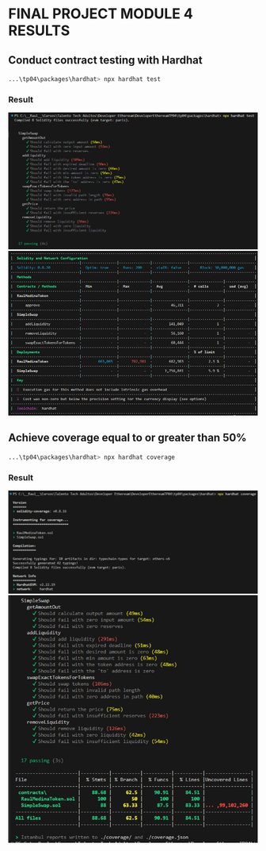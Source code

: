 # FINAL PROJECT MODULE 4 RESULTS

## Conduct contract testing with Hardhat
```sh
...\tp04\packages\hardhat> npx hardhat test
```
### Result
![DER](./img/testing01.png)
![DER](./img/testing02.png)

## Achieve coverage equal to or greater than 50%
```sh
...\tp04\packages\hardhat> npx hardhat coverage
```
### Result
![DER](./img/coverage01.png)
![DER](./img/coverage02.png)
